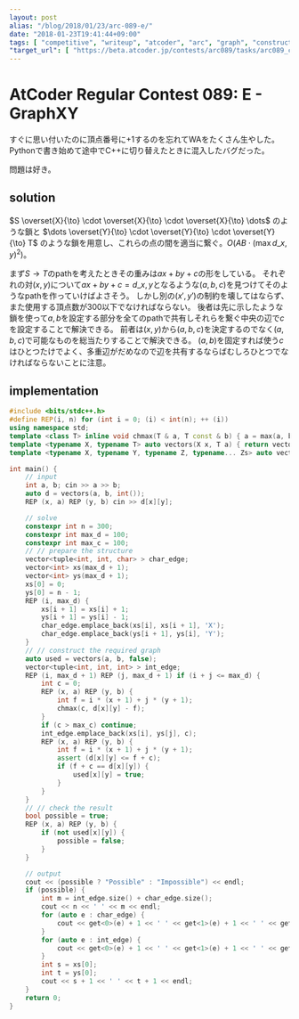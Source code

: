 ```yaml
---
layout: post
alias: "/blog/2018/01/23/arc-089-e/"
date: "2018-01-23T19:41:44+09:00"
tags: [ "competitive", "writeup", "atcoder", "arc", "graph", "construction" ]
"target_url": [ "https://beta.atcoder.jp/contests/arc089/tasks/arc089_c" ]
---
```


# AtCoder Regular Contest 089: E - GraphXY

すぐに思い付いたのに頂点番号に$+1$するのを忘れてWAをたくさん生やした。Pythonで書き始めて途中でC++に切り替えたときに混入したバグだった。

問題は好き。

## solution

$S \overset{X}{\to} \cdot \overset{X}{\to} \cdot \overset{X}{\to} \dots$ のような鎖と $\dots \overset{Y}{\to} \cdot \overset{Y}{\to} \cdot \overset{Y}{\to} T$ のような鎖を用意し、これらの点の間を適当に繋ぐ。$O(AB \cdot (\max d\_{x, y})^2)$。

まず$S \to T$のpathを考えたときその重みは$ax + by + c$の形をしている。
それぞれの対$(x, y)$について$ax + by + c = d\_{x, y}$となるような$(a, b, c)$を見つけてそのようなpathを作っていけばよさそう。
しかし別の$(x', y')$の制約を壊してはならず、また使用する頂点数が$300$以下でなければならない。
後者は先に示したような鎖を使って$a, b$を設定する部分を全てのpathで共有しそれらを繋ぐ中央の辺で$c$を設定することで解決できる。
前者は$(x, y)$から$(a, b, c)$を決定するのでなく$(a, b, c)$で可能なものを総当たりすることで解決できる。
$(a, b)$を固定すれば使う$c$はひとつたけでよく、多重辺がだめなので辺を共有するならばむしろひとつでなければならないことに注意。

## implementation

``` c++
#include <bits/stdc++.h>
#define REP(i, n) for (int i = 0; (i) < int(n); ++ (i))
using namespace std;
template <class T> inline void chmax(T & a, T const & b) { a = max(a, b); }
template <typename X, typename T> auto vectors(X x, T a) { return vector<T>(x, a); }
template <typename X, typename Y, typename Z, typename... Zs> auto vectors(X x, Y y, Z z, Zs... zs) { auto cont = vectors(y, z, zs...); return vector<decltype(cont)>(x, cont); }

int main() {
    // input
    int a, b; cin >> a >> b;
    auto d = vectors(a, b, int());
    REP (x, a) REP (y, b) cin >> d[x][y];

    // solve
    constexpr int n = 300;
    constexpr int max_d = 100;
    constexpr int max_c = 100;
    // // prepare the structure
    vector<tuple<int, int, char> > char_edge;
    vector<int> xs(max_d + 1);
    vector<int> ys(max_d + 1);
    xs[0] = 0;
    ys[0] = n - 1;
    REP (i, max_d) {
        xs[i + 1] = xs[i] + 1;
        ys[i + 1] = ys[i] - 1;
        char_edge.emplace_back(xs[i], xs[i + 1], 'X');
        char_edge.emplace_back(ys[i + 1], ys[i], 'Y');
    }
    // // construct the required graph
    auto used = vectors(a, b, false);
    vector<tuple<int, int, int> > int_edge;
    REP (i, max_d + 1) REP (j, max_d + 1) if (i + j <= max_d) {
        int c = 0;
        REP (x, a) REP (y, b) {
            int f = i * (x + 1) + j * (y + 1);
            chmax(c, d[x][y] - f);
        }
        if (c > max_c) continue;
        int_edge.emplace_back(xs[i], ys[j], c);
        REP (x, a) REP (y, b) {
            int f = i * (x + 1) + j * (y + 1);
            assert (d[x][y] <= f + c);
            if (f + c == d[x][y]) {
                used[x][y] = true;
            }
        }
    }
    // // check the result
    bool possible = true;
    REP (x, a) REP (y, b) {
        if (not used[x][y]) {
            possible = false;
        }
    }

    // output
    cout << (possible ? "Possible" : "Impossible") << endl;
    if (possible) {
        int m = int_edge.size() + char_edge.size();
        cout << n << ' ' << m << endl;
        for (auto e : char_edge) {
            cout << get<0>(e) + 1 << ' ' << get<1>(e) + 1 << ' ' << get<2>(e) << endl;
        }
        for (auto e : int_edge) {
            cout << get<0>(e) + 1 << ' ' << get<1>(e) + 1 << ' ' << get<2>(e) << endl;
        }
        int s = xs[0];
        int t = ys[0];
        cout << s + 1 << ' ' << t + 1 << endl;
    }
    return 0;
}
```
